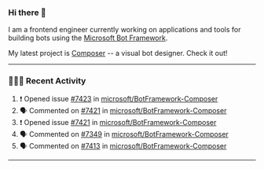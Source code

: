 ### Hi there 👋

I am a frontend engineer currently working on applications and tools for building bots using the [Microsoft Bot Framework](https://dev.botframework.com/).

My latest project is [Composer](https://github.com/microsoft/BotFramework-Composer) -- a visual bot designer. Check it out!

---

### 👨🏻‍💻 Recent Activity

<!--START_SECTION:activity-->
1. ❗️ Opened issue [#7423](https://github.com/microsoft/BotFramework-Composer/issues/7423) in [microsoft/BotFramework-Composer](https://github.com/microsoft/BotFramework-Composer)
2. 🗣 Commented on [#7421](https://github.com/microsoft/BotFramework-Composer/issues/7421) in [microsoft/BotFramework-Composer](https://github.com/microsoft/BotFramework-Composer)
3. ❗️ Opened issue [#7421](https://github.com/microsoft/BotFramework-Composer/issues/7421) in [microsoft/BotFramework-Composer](https://github.com/microsoft/BotFramework-Composer)
4. 🗣 Commented on [#7349](https://github.com/microsoft/BotFramework-Composer/issues/7349) in [microsoft/BotFramework-Composer](https://github.com/microsoft/BotFramework-Composer)
5. 🗣 Commented on [#7413](https://github.com/microsoft/BotFramework-Composer/issues/7413) in [microsoft/BotFramework-Composer](https://github.com/microsoft/BotFramework-Composer)
<!--END_SECTION:activity-->

---

<!--
**a-b-r-o-w-n/a-b-r-o-w-n** is a ✨ _special_ ✨ repository because its `README.md` (this file) appears on your GitHub profile.

Here are some ideas to get you started:

- 🔭 I’m currently working on ...
- 🌱 I’m currently learning ...
- 👯 I’m looking to collaborate on ...
- 🤔 I’m looking for help with ...
- 💬 Ask me about ...
- 📫 How to reach me: ...
- 😄 Pronouns: ...
- ⚡ Fun fact: ...
-->
